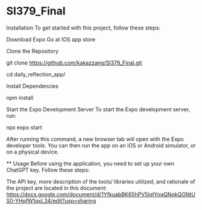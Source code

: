 # SI379_Final

Installation
To get started with this project, follow these steps:

Download Expo Go at IOS app store

Clone the Repository

git clone https://github.com/kakazzang/SI379_Final.git

cd daily_reflection_app/



Install Dependencies

npm install


Start the Expo Development Server
To start the Expo development server, run:

npx expo start

After running this command, a new browser tab will open with the Expo developer tools. You can then run the app on an iOS or Android simulator, or on a physical device.

**
Usage
Before using the application, you need to set up your own ChatGPT key. Follow these steps:

The API key, more description of the tools/ libraries utilized, and rationale of the project are located in this document: https://docs.google.com/document/d/1YfkuabBK65hPV5lqIYoqQNqkQGNtUS0-YHqfW1qxL34/edit?usp=sharing
